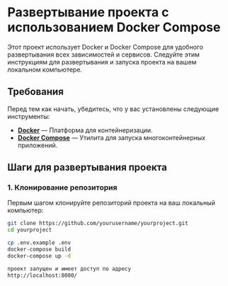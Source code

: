 # Развертывание проекта с использованием Docker Compose

Этот проект использует Docker и Docker Compose для удобного развертывания всех зависимостей и сервисов. Следуйте этим инструкциям для развертывания и запуска проекта на вашем локальном компьютере.

## Требования

Перед тем как начать, убедитесь, что у вас установлены следующие инструменты:

- **[Docker](https://www.docker.com/get-started)** — Платформа для контейнеризации.
- **[Docker Compose](https://docs.docker.com/compose/install/)** — Утилита для запуска многоконтейнерных приложений.

## Шаги для развертывания проекта

### 1. Клонирование репозитория

Первым шагом клонируйте репозиторий проекта на ваш локальный компьютер:

```bash
git clone https://github.com/yourusername/yourproject.git
cd yourproject

cp .env.example .env
docker-compose build
docker-compose up -d

проект запущен и имеет доступ по адресу 
http://localhost:8000/
